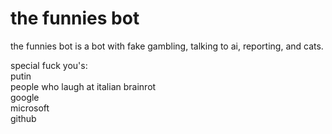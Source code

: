 # the funnies bot

the funnies bot is a bot with fake gambling, talking to ai, reporting, and cats.

special fuck you's:<br/>
putin<br/>
people who laugh at italian brainrot<br/>
google<br/>
microsoft<br/>
github<br/>
